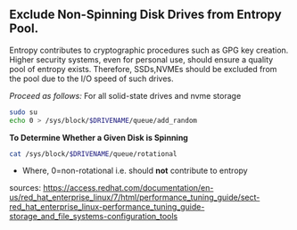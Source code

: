 ## Exclude Non-Spinning Disk Drives from Entropy Pool. ##

 Entropy contributes to cryptographic procedures such as GPG key creation. Higher security systems, even for personal use, should ensure a quality pool of entropy exists. Therefore, SSDs,NVMEs should be excluded from the pool due to the I/O speed of such drives.


*Proceed as follows:*
 For all solid-state drives and nvme storage
```sh
sudo su
echo 0 > /sys/block/$DRIVENAME/queue/add_random
```
**To Determine Whether a Given Disk is Spinning**
```sh
cat /sys/block/$DRIVENAME/queue/rotational
```
- Where, 0=non-rotational i.e. should **not** contribute to entropy

sources: https://access.redhat.com/documentation/en-us/red_hat_enterprise_linux/7/html/performance_tuning_guide/sect-red_hat_enterprise_linux-performance_tuning_guide-storage_and_file_systems-configuration_tools


